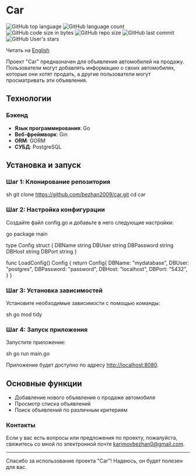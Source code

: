 # Car

![GitHub top language](https://img.shields.io/github/languages/top/mrGreatProgrammer/car-backend) 
![GitHub language count](https://img.shields.io/github/languages/count/mrGreatProgrammer/car-backend)
![GitHub code size in bytes](https://img.shields.io/github/languages/code-size/mrGreatProgrammer/car-backend)
![GitHub repo size](https://img.shields.io/github/repo-size/mrGreatProgrammer/car-backend) 
![GitHub last commit](https://img.shields.io/github/last-commit/mrGreatProgrammer/car-backend)
![GitHub User's stars](https://img.shields.io/github/stars/mrGreatProgrammer?style=social)

Читать на [English](README.md)

Проект "Car" предназначен для объявления автомобилей на продажу. Пользователи могут добавлять информацию о своих автомобилях, которые они хотят продать, а другие пользователи могут просматривать эти объявления.

## Технологии

### Бэкенд

- **Язык программирования**: Go
- **Веб-фреймворк**: Gin
- **ORM**: GORM
- **СУБД**: PostgreSQL

## Установка и запуск

### Шаг 1: Клонирование репозитория

sh
git clone https://github.com/bezhan2009/car.git
cd car


### Шаг 2: Настройка конфигурации

Создайте файл config.go и добавьте в него следующие настройки:

go
package main

type Config struct {
    DBName     string
    DBUser     string
    DBPassword string
    DBHost     string
    DBPort     string
}

func LoadConfig() Config {
    return Config{
        DBName:     "mydatabase",
        DBUser:     "postgres",
        DBPassword: "password",
        DBHost:     "localhost",
        DBPort:     "5432",
    }
}


### Шаг 3: Установка зависимостей

Установите необходимые зависимости с помощью команды:

sh
go mod tidy


### Шаг 4: Запуск приложения

Запустите приложение:

sh
go run main.go


Приложение будет доступно по адресу [http://localhost:8080](http://localhost:8080).

## Основные функции

- Добавление нового объявления о продаже автомобиля
- Просмотр списка объявлений
- Поиск объявлений по различным критериям

### Контакты

Если у вас есть вопросы или предложения по проекту, пожалуйста, свяжитесь со мной по электронной почте [karimovbezhan0@gmail.com](mailto:karimovbezhan0@gmail.com).

---

Спасибо за использование проекта "Car"! Надеюсь, он будет полезен для вас.
